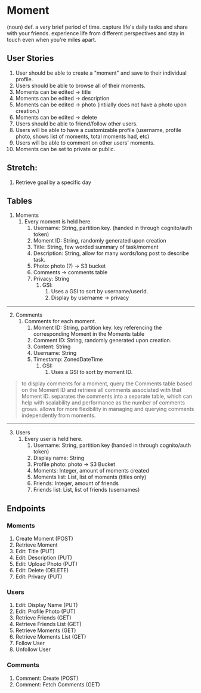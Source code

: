 # Moment
(noun) def. a very brief period of time.
capture life's daily tasks and share with your friends. experience life from different perspectives and stay in touch even when you're miles apart.

## User Stories

1. User should be able to create a "moment" and save to their individual profile.
2. Users should be able to browse all of their moments.
3. Moments can be edited -> title
4. Moments can be edited -> description
5. Moments can be edited -> photo (intiially does not have a photo upon creation.)
6. Moments can be edited -> delete
7. Users should be able to friend/follow other users.
8. Users will be able to have a customizable profile (username, profile photo, shows list of moments, total moments had, etc)
9.  Users will be able to comment on other users' moments.
10. Moments can be set to private or public.

## Stretch:

1. Retrieve goal by a specific day

## Tables

1. Moments
   1. Every moment is held here. 
      1. Username: String, partition key. (handed in through cognito/auth token)
      2. Moment ID: String, randomly generated upon creation
      3. Title: String, few worded summary of task/moment
      4. Description: String, allow for many words/long post to describe task.
      5. Photo: photo (?) -> S3 bucket
      6. Comments -> comments table
      7. Privacy: String
         1. GSI:
            1. Uses a GSI to sort by username/userId.
            2. Display by username -> privacy 

---

2. Comments
   1. Comments for each moment. 
      1. Moment ID: String, partition key. key referencing the corresponding Moment in the Moments table
      2. Comment ID: String, randomly generated upon creation.
      3. Content: String
      4. Username: String
      5. Timestamp: ZonedDateTime
         1. GSI:
            1. Uses a GSI to sort by moment ID. 

> to display comments for a moment, query the Comments table based on the Moment ID and retrieve all comments associated with that Moment ID.
> separates the comments into a separate table, which can help with scalability and performance as the number of comments grows. allows for more flexibility in managing and querying comments independently from moments.
---

3. Users
   1. Every user is held here.
      1. Username: String, partition key (handed in through cognito/auth token)
      2. Display name: String
      3. Profile photo: photo -> S3 Bucket
      4. Moments: Integer, amount of moments created
      5. Moments list: List, list of moments (titles only)
      6. Friends: Integer, amount of friends
      7. Friends list: List, list of friends (usernames)



## Endpoints

### Moments

1. Create Moment (POST)
2. Retrieve Moment
3. Edit: Title (PUT)
4. Edit: Description (PUT)
5. Edit: Upload Photo (PUT)
6. Edit: Delete (DELETE)
7. Edit: Privacy (PUT)

### Users
1. Edit: Display Name (PUT)
2. Edit: Profile Photo (PUT)
3. Retrieve Friends (GET)
4. Retrieve Friends List (GET)
5. Retrieve Moments (GET)
6. Retrieve Moments List (GET)
7. Follow User
8. Unfollow User

### Comments
1. Comment: Create (POST)
2. Comment: Fetch Comments (GET)